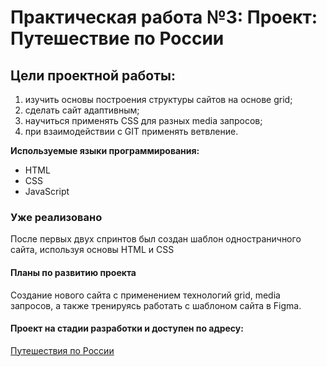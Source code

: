 # Практическая работа №3: Проект: Путешествие по России
## Цели проектной работы:
1) изучить основы построения структуры сайтов на основе grid;
2) сделать сайт адаптивным;
3) научиться применять CSS для разных media запросов;
4) при взаимодействии с GIT применять ветвление.

**Используемые языки программирования:**
* HTML
* CSS
* JavaScript

### Уже реализовано
После первых двух спринтов был создан шаблон одностраничного сайта, используя основы HTML и CSS

#### Планы по развитию проекта
Создание нового сайта с применением технологий grid, media запросов, а также тренируясь работать с шаблоном сайта в Figma.

#### Проект на стадии разработки и доступен по адресу:
[Путешествия по России](https://gitkosarev.github.io/russian-travel/index.html)